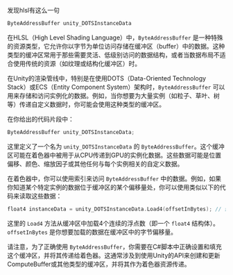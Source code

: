 发现hlsl有这么一句

```c
ByteAddressBuffer unity_DOTSInstanceData
```



在HLSL（High Level Shading Language）中，`ByteAddressBuffer` 是一种特殊的资源类型，它允许你以字节为单位访问存储在缓冲区（buffer）中的数据。这种类型的缓冲区常用于那些需要灵活、低级别访问的数据结构，或者当数据布局不适合使用传统的资源（如纹理或结构化缓冲区）时。

在Unity的渲染管线中，特别是在使用DOTS（Data-Oriented Technology Stack）或ECS（Entity Component System）架构时，`ByteAddressBuffer` 可以用来存储和访问实例化的数据。例如，当你想要为大量实例（如粒子、草叶、树等）传递自定义数据时，你可能会使用这种类型的缓冲区。

在你给出的代码片段中：

```c
ByteAddressBuffer unity_DOTSInstanceData;
```

这里定义了一个名为 `unity_DOTSInstanceData` 的 `ByteAddressBuffer`。这个缓冲区可能在着色器中被用于从CPU传递到GPU的实例化数据。这些数据可能是位置偏移、颜色、缩放因子或其他任何与每个实例相关的自定义数据。

在着色器中，你可以使用索引来访问 `ByteAddressBuffer` 中的数据。例如，如果你知道某个特定实例的数据位于缓冲区的某个偏移量处，你可以使用类似以下的代码来读取这些数据：

```c
float4 instanceData = unity_DOTSInstanceData.Load4(offsetInBytes); // 假设数据是4个浮点数（float4）
```

这里的 `Load4` 方法从缓冲区中加载4个连续的浮点数（即一个 `float4` 结构体）。`offsetInBytes` 是你想要加载的数据在缓冲区中的字节偏移量。

请注意，为了正确使用 `ByteAddressBuffer`，你需要在C#脚本中正确设置和填充这个缓冲区，并将其传递给着色器。这通常涉及到使用Unity的API来创建和更新ComputeBuffer或其他类型的缓冲区，并将其作为着色器资源传递。